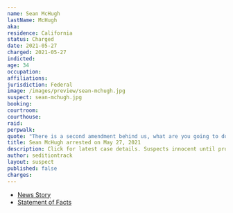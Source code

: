```yaml
---
name: Sean McHugh
lastName: McHugh
aka:
residence: California
status: Charged
date: 2021-05-27
charged: 2021-05-27
indicted:
age: 34
occupation:
affiliations:
jurisdiction: Federal
image: /images/preview/sean-mchugh.jpg
suspect: sean-mchugh.jpg
booking:
courtroom:
courthouse:
raid:
perpwalk:
quote: "There is a second amendment behind us, what are you going to do then?"
title: Sean McHugh arrested on May 27, 2021
description: Click for latest case details. Suspects innocent until proven guilty.
author: seditiontrack
layout: suspect
published: false
charges:
---
```

- [News Story](https://www.sacbee.com/news/local/crime/article251748888.html)
- [Statement of Facts](https://www.justice.gov/opa/case-multi-defendant/file/1399611/download)
